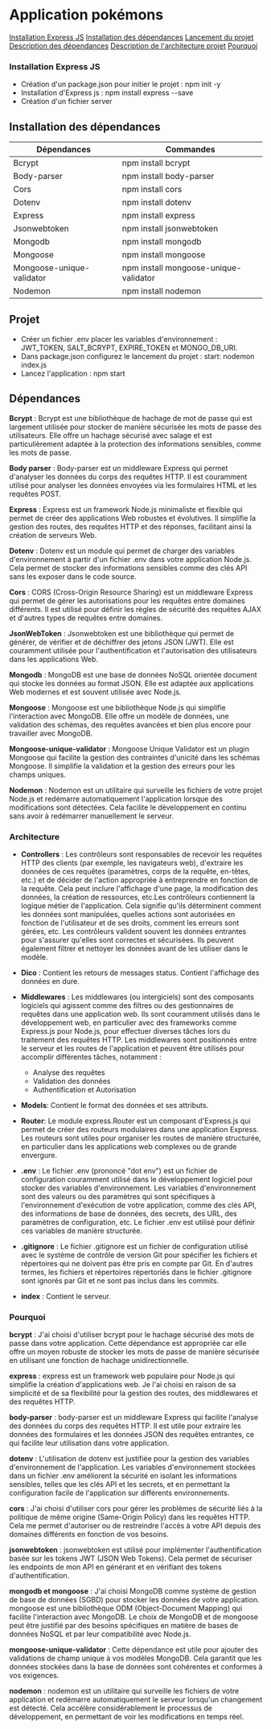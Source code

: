 # Application pokémons

[Installation Express JS](#express)
[Installation des dépendances](#installation-des-dépendances)
[Lancement du projet](#projet)
[Description des dépendances](#dépendances)
[Description de l'architecture projet](#architecture)
[Pourquoi](#pourquoi)

### Installation Express JS
- Création d'un package.json pour initier le projet : npm init -y
- Installation d'Express js : npm install express --save
- Création d'un fichier server

## Installation des dépendances

|         Dépendances           |               Commandes                   |
|-------------------------------|-------------------------------------------|
|   Bcrypt                      | npm install bcrypt                        |
|   Body-parser                 | npm install body-parser                   |
|   Cors                        | npm install cors                          |
|   Dotenv                      | npm install dotenv                        |
|   Express                     | npm install express                       |
|   Jsonwebtoken                | npm install jsonwebtoken                  |
|   Mongodb                     | npm install mongodb                       |  
|   Mongoose                    | npm install mongoose                      |
|   Mongoose-unique-validator   | npm install mongoose-unique-validator     |      
|   Nodemon                     | npm install nodemon                       |  


## Projet
- Créer un fichier .env placer les variables d'environnement : JWT_TOKEN, SALT_BCRYPT, EXPIRE_TOKEN et MONGO_DB_URI.
- Dans package.json configurez le lancement du projet : start: nodemon index.js 
- Lancez l'application : npm start

## Dépendances

**Bcrypt** : Bcrypt est une bibliothèque de hachage de mot de passe qui est largement utilisée pour stocker de manière sécurisée les mots de passe des utilisateurs. Elle offre un hachage sécurisé avec salage et est particulièrement adaptée à la protection des informations sensibles, comme les mots de passe.

**Body parser** : Body-parser est un middleware Express qui permet d'analyser les données du corps des requêtes HTTP. Il est couramment utilisé pour analyser les données envoyées via les formulaires HTML et les requêtes POST.

**Express** :  Express est un framework Node.js minimaliste et flexible qui permet de créer des applications Web robustes et évolutives. Il simplifie la gestion des routes, des requêtes HTTP et des réponses, facilitant ainsi la création de serveurs Web.

**Dotenv** : Dotenv est un module qui permet de charger des variables d'environnement à partir d'un fichier .env dans votre application Node.js. Cela permet de stocker des informations sensibles comme des clés API sans les exposer dans le code source.

**Cors** : CORS (Cross-Origin Resource Sharing) est un middleware Express qui permet de gérer les autorisations pour les requêtes entre domaines différents. Il est utilisé pour définir les règles de sécurité des requêtes AJAX et d'autres types de requêtes entre domaines.

**JsonWebToken** : Jsonwebtoken est une bibliothèque qui permet de générer, de vérifier et de déchiffrer des jetons JSON (JWT). Elle est couramment utilisée pour l'authentification et l'autorisation des utilisateurs dans les applications Web.

**Mongodb** : MongoDB est une base de données NoSQL orientée document qui stocke les données au format JSON. Elle est adaptée aux applications Web modernes et est souvent utilisée avec Node.js.

**Mongoose** : Mongoose est une bibliothèque Node.js qui simplifie l'interaction avec MongoDB. Elle offre un modèle de données, une validation des schémas, des requêtes avancées et bien plus encore pour travailler avec MongoDB.

**Mongoose-unique-validator** : Mongoose Unique Validator est un plugin Mongoose qui facilite la gestion des contraintes d'unicité dans les schémas Mongoose. Il simplifie la validation et la gestion des erreurs pour les champs uniques.

**Nodemon** : Nodemon est un utilitaire qui surveille les fichiers de votre projet Node.js et redémarre automatiquement l'application lorsque des modifications sont détectées. Cela facilite le développement en continu sans avoir à redémarrer manuellement le serveur.

### Architecture
- **Controllers** :  Les contrôleurs sont responsables de recevoir les requêtes HTTP des clients (par exemple, les navigateurs web), d'extraire les données de ces requêtes (paramètres, corps de la requête, en-têtes, etc.) et de décider de l'action appropriée à entreprendre en fonction de la requête. Cela peut inclure l'affichage d'une page, la modification des données, la création de ressources, etc.Les contrôleurs contiennent la logique métier de l'application. Cela signifie qu'ils déterminent comment les données sont manipulées, quelles actions sont autorisées en fonction de l'utilisateur et de ses droits, comment les erreurs sont gérées, etc. Les contrôleurs valident souvent les données entrantes pour s'assurer qu'elles sont correctes et sécurisées. Ils peuvent également filtrer et nettoyer les données avant de les utiliser dans le modèle.

- **Dico** : Contient les retours de messages status. Contient l'affichage des données en dure.

- **Middlewares** : Les middlewares (ou intergiciels) sont des composants logiciels qui agissent comme des filtres ou des gestionnaires de requêtes dans une application web. Ils sont couramment utilisés dans le développement web, en particulier avec des frameworks comme Express.js pour Node.js, pour effectuer diverses tâches lors du traitement des requêtes HTTP. Les middlewares sont positionnés entre le serveur et les routes de l'application et peuvent être utilisés pour accomplir différentes tâches, notamment :
    - Analyse des requêtes
    - Validation des données
    - Authentification et Autorisation
- **Models**: Contient le format des données et ses attributs.

- **Router**: Le module express.Router est un composant d'Express.js qui permet de créer des routeurs modulaires dans une application Express. Les routeurs sont utiles pour organiser les routes de manière structurée, en particulier dans les applications web complexes ou de grande envergure.

- **.env** : Le fichier .env (prononcé "dot env") est un fichier de configuration couramment utilisé dans le développement logiciel pour stocker des variables d'environnement. Les variables d'environnement sont des valeurs ou des paramètres qui sont spécifiques à l'environnement d'exécution de votre application, comme des clés API, des informations de base de données, des secrets, des URL, des paramètres de configuration, etc. Le fichier .env est utilisé pour définir ces variables de manière structurée.

- **.gitignore** : Le fichier .gitignore est un fichier de configuration utilisé avec le système de contrôle de version Git pour spécifier les fichiers et répertoires qui ne doivent pas être pris en compte par Git. En d'autres termes, les fichiers et répertoires répertoriés dans le fichier .gitignore sont ignorés par Git et ne sont pas inclus dans les commits.

- **index** : Contient le serveur.

### Pourquoi
**bcrypt** : J'ai choisi d'utiliser bcrypt pour le hachage sécurisé des mots de passe dans votre application. Cette dépendance est appropriée car elle offre un moyen robuste de stocker les mots de passe de manière sécurisée en utilisant une fonction de hachage unidirectionnelle.

**express** : express est un framework web populaire pour Node.js qui simplifie la création d'applications web. Je l'ai choisi en raison de sa simplicité et de sa flexibilité pour la gestion des routes, des middlewares et des requêtes HTTP.

**body-parser** : body-parser est un middleware Express qui facilite l'analyse des données du corps des requêtes HTTP. Il est utile pour extraire les données des formulaires et les données JSON des requêtes entrantes, ce qui facilite leur utilisation dans votre application.

**dotenv** : L'utilisation de dotenv est justifiée pour la gestion des variables d'environnement de l'application. Les variables d'environnement stockées dans un fichier .env améliorent la sécurité en isolant les informations sensibles, telles que les clés API et les secrets, et en permettant la configuration facile de l'application sur différents environnements.

**cors** : J'ai choisi d'utiliser cors pour gérer les problèmes de sécurité liés à la politique de même origine (Same-Origin Policy) dans les requêtes HTTP. Cela me permet d'autoriser ou de restreindre l'accès à votre API depuis des domaines différents en fonction de vos besoins.

**jsonwebtoken** : jsonwebtoken est utilisé pour implémenter l'authentification basée sur les tokens JWT (JSON Web Tokens). Cela permet de sécuriser les endpoints de mon API en générant et en vérifiant des tokens d'authentification.

**mongodb et mongoose** : J'ai choisi MongoDB comme système de gestion de base de données (SGBD) pour stocker les données de votre application. mongoose est une bibliothèque ODM (Object-Document Mapping) qui facilite l'interaction avec MongoDB. Le choix de MongoDB et de mongoose peut être justifié par des besoins spécifiques en matière de bases de données NoSQL et par leur compatibilité avec Node.js.

**mongoose-unique-validator** : Cette dépendance est utile pour ajouter des validations de champ unique à vos modèles MongoDB. Cela garantit que les données stockées dans la base de données sont cohérentes et conformes à vos exigences.

**nodemon** : nodemon est un utilitaire qui surveille les fichiers de votre application et redémarre automatiquement le serveur lorsqu'un changement est détecté. Cela accélère considérablement le processus de développement, en permettant de voir les modifications en temps réel.
